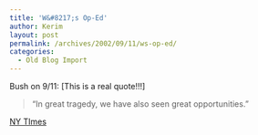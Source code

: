 ```yaml
---
title: 'W&#8217;s Op-Ed'
author: Kerim
layout: post
permalink: /archives/2002/09/11/ws-op-ed/
categories:
  - Old Blog Import
---
```

Bush on 9/11: [This is a real quote!!!] 


>   &#8220;In great tragedy, we have also seen great opportunities.&#8221;


<a href="http://www.nytimes.com/2002/09/11/opinion/11BUSH.html?tntemail0" onclick="_gaq.push(['_trackEvent', 'outbound-article', 'http://www.nytimes.com/2002/09/11/opinion/11BUSH.html?tntemail0', 'NY TImes']);" >NY TImes</a>

